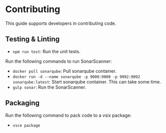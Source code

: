 # Contributing

This guide supports developers in contributing code.

## Testing & Linting
* `npm run test`: Run the unit tests.

Run the following commands to run SonarScanner:
* `docker pull sonarqube`: Pull sonarqube container.
* `docker run -d --name sonarqube -p 9000:9000 -p 9092:9092 sonarqube:latest`: Start sonarqube container. This can take some time.
* `gulp sonar`: Run the SonarScanner.

## Packaging
Run the following command to pack code to a vsix package:
* `vsce package`

